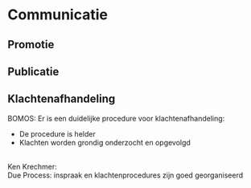 # Communicatie

## Promotie

## Publicatie

## Klachtenafhandeling

<aside class="note" title="Eisen">
<br:>
BOMOS: Er is een duidelijke procedure voor klachtenafhandeling:
<ul><li>De procedure is helder</li>
<li>Klachten worden grondig onderzocht en opgevolgd</li></ul>
<br>Ken Krechmer:<br>
Due Process: inspraak en klachtenprocedures zijn goed georganiseerd
</aside>


